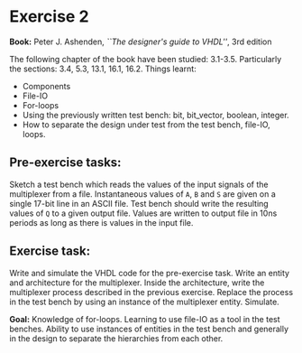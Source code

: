 Exercise 2
==========

**Book:** Peter J. Ashenden, *``The designer's guide to VHDL''*, 3rd edition

The following chapter of the book have been studied: 3.1-3.5. Particularly
the sections: 3.4, 5.3, 13.1, 16.1, 16.2. Things learnt:
*  Components
*  File-IO
*  For-loops
*  Using the previously written test bench: bit, bit_vector, boolean, integer.
*  How to separate the design under test from the test bench, file-IO, loops.

Pre-exercise tasks:
-------------------
Sketch a test bench which reads the values of the input signals
of the multiplexer from a file. Instantaneous values of `` A ``, `` B `` and `` S `` are given
on a single 17-bit line in an ASCII file. Test bench should write the resulting values of `` Q ``
to a given output file. Values are written to output file in
10ns periods as long as there is values in the input file.  

Exercise task:
--------------
Write and simulate the VHDL code for the pre-exercise task.
Write an entity and architecture for the multiplexer. Inside the architecture, write the
multiplexer process described in the previous exercise. 
Replace the process in the test bench by using an instance of the multiplexer entity. Simulate.

**Goal:** Knowledge of for-loops. Learning to use file-IO as a tool in the
test benches. Ability to use instances of entities in the test bench and generally
in the design to separate the hierarchies from each other. 



